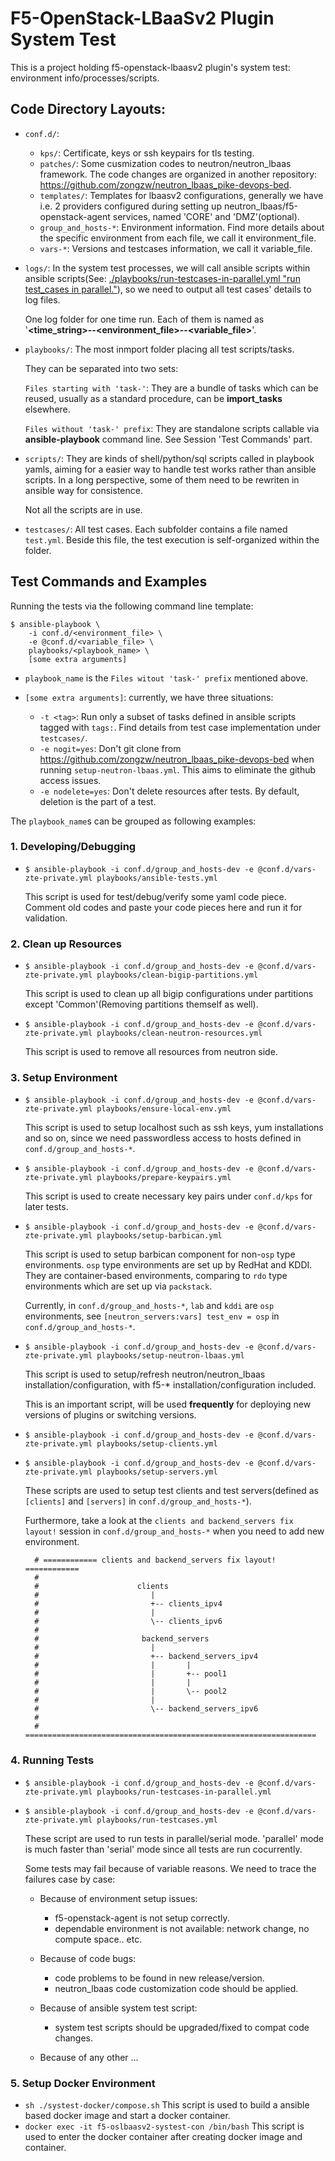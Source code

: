 # F5-OpenStack-LBaaSv2 Plugin System Test

This is a project holding f5-openstack-lbaasv2 plugin's system test: environment info/processes/scripts.

## Code Directory Layouts:

* `conf.d/`: 
  * `kps/`: Certificate, keys or ssh keypairs for tls testing.
  * `patches/`: Some cusmization codes to neutron/neutron_lbaas framework. The code changes are organized in another repository: https://github.com/zongzw/neutron_lbaas_pike-devops-bed.
  * `templates/`: Templates for lbaasv2 configurations, generally we have i.e. 2 providers configured during setting up neutron_lbaas/f5-openstack-agent services, named 'CORE' and 'DMZ'(optional).
  * `group_and_hosts-*`: Environment information. Find more details about the specific environment from each file, we call it environment_file.
  * `vars-*`: Versions and testcases information, we call it variable_file.
* `logs/`: In the system test processes, we will call ansible scripts within ansible scripts(See: [./playbooks/run-testcases-in-parallel.yml "run test_cases in parallel."](./playbooks/run-testcases-in-parallel.yml)), so we need to output all test cases' details to log files. 

  One log folder for one time run. Each of them is named as '**<time_string>--<environment_file>--<variable_file>**'.

* `playbooks/`: The most inmport folder placing all test scripts/tasks.

  They can be separated into two sets:

  `Files starting with 'task-'`: They are a bundle of tasks which can be reused, usually as a standard procedure, can be **import_tasks** elsewhere.

  `Files without 'task-' prefix`: They are standalone scripts callable via **ansible-playbook** command line. See Session 'Test Commands' part.

* `scripts/`: They are kinds of shell/python/sql scripts called in playbook yamls, aiming for a easier way to handle test works rather than ansible scripts. In a long perspective, some of them need to be rewriten in ansible way for consistence.

   Not all the scripts are in use.

* `testcases/`: All test cases. Each subfolder contains a file named `test.yml`. Beside this file, the test execution is self-organized within the folder.

## Test Commands and Examples

Running the tests via the following command line template:

```
$ ansible-playbook \
    -i conf.d/<environment_file> \
    -e @conf.d/<variable_file> \
    playbooks/<playbook_name> \
    [some extra arguments]
```

* `playbook_name` is the `Files witout 'task-' prefix` mentioned above.
* `[some extra arguments]`: currently, we have three situations:

  * `-t <tag>`: Run only a subset of tasks defined in ansible scripts tagged with `tags:`. Find details from test case implementation under `testcases/`.
  * `-e nogit=yes`: Don't git clone from https://github.com/zongzw/neutron_lbaas_pike-devops-bed when running `setup-neutron-lbaas.yml`. This aims to eliminate the github access issues. 
  * `-e nodelete=yes`: Don't delete resources after tests. By default, deletion is the part of a test.

The `playbook_name`s can be grouped as following examples:

### 1. Developing/Debugging

* `$ ansible-playbook -i conf.d/group_and_hosts-dev -e @conf.d/vars-zte-private.yml playbooks/ansible-tests.yml`

  This script is used for test/debug/verify some yaml code piece. Comment old codes and paste your code pieces here and run it for validation.

### 2. Clean up Resources

* `$ ansible-playbook -i conf.d/group_and_hosts-dev -e @conf.d/vars-zte-private.yml playbooks/clean-bigip-partitions.yml`

  This script is used to clean up all bigip configurations under partitions except 'Common'(Removing partitions themself as well).

* `$ ansible-playbook -i conf.d/group_and_hosts-dev -e @conf.d/vars-zte-private.yml playbooks/clean-neutron-resources.yml` 

  This script is used to remove all resources from neutron side.

### 3. Setup Environment

* `$ ansible-playbook -i conf.d/group_and_hosts-dev -e @conf.d/vars-zte-private.yml playbooks/ensure-local-env.yml` 

  This script is used to setup localhost such as ssh keys, yum installations and so on, since we need passwordless access to hosts defined in `conf.d/group_and_hosts-*`.

* `$ ansible-playbook -i conf.d/group_and_hosts-dev -e @conf.d/vars-zte-private.yml playbooks/prepare-keypairs.yml`

  This script is used to create necessary key pairs under `conf.d/kps` for later tests.

* `$ ansible-playbook -i conf.d/group_and_hosts-dev -e @conf.d/vars-zte-private.yml playbooks/setup-barbican.yml`

  This script is used to setup barbican component for non-`osp` type environments. `osp` type environments are set up by RedHat and KDDI. They are container-based environments, comparing to `rdo` type environments which are set up via `packstack`.

  Currently, in `conf.d/group_and_hosts-*`, `lab` and `kddi` are `osp` environments, see `[neutron_servers:vars] test_env = osp` in `conf.d/group_and_hosts-*`.

* `$ ansible-playbook -i conf.d/group_and_hosts-dev -e @conf.d/vars-zte-private.yml playbooks/setup-neutron-lbaas.yml`

  This script is used to setup/refresh neutron/neutron_lbaas installation/configuration, with f5-* installation/configuration included.

  This is an important script, will be used **frequently** for deploying new versions of plugins or switching versions.

* `$ ansible-playbook -i conf.d/group_and_hosts-dev -e @conf.d/vars-zte-private.yml playbooks/setup-clients.yml`

* `$ ansible-playbook -i conf.d/group_and_hosts-dev -e @conf.d/vars-zte-private.yml playbooks/setup-servers.yml`

  These scripts are used to setup test clients and test servers(defined as `[clients]` and `[servers]` in `conf.d/group_and_hosts-*`).

  Furthermore, take a look at the `clients and backend_servers fix layout!` session in `conf.d/group_and_hosts-*` when you need to add new environment.

  ```
    # ============ clients and backend_servers fix layout! ============
    #
    #                      clients
    #                         |
    #                         +-- clients_ipv4
    #                         |
    #                         \-- clients_ipv6
    #
    #                       backend_servers
    #                         |
    #                         +-- backend_servers_ipv4
    #                         |       |
    #                         |       +-- pool1
    #                         |       |
    #                         |       \-- pool2
    #                         |
    #                         \-- backend_servers_ipv6
    #
    # =================================================================
  ```

### 4. Running Tests

* `$ ansible-playbook -i conf.d/group_and_hosts-dev -e @conf.d/vars-zte-private.yml playbooks/run-testcases-in-parallel.yml`

* `$ ansible-playbook -i conf.d/group_and_hosts-dev -e @conf.d/vars-zte-private.yml playbooks/run-testcases.yml`

  These script are used to run tests in parallel/serial mode. 'parallel' mode is much faster than 'serial' mode since all tests are run cocurrently.

  Some tests may fail because of variable reasons. We need to trace the failures case by case:

  * Because of environment setup issues: 
    
    * f5-openstack-agent is not setup correctly.
    * dependable environment is not available: network change, no compute space.. etc.

  * Because of code bugs:
    
    * code problems to be found in new release/version.
    * neutron_lbaas code customization code should be applied.

  * Because of ansible system test script:

    * system test scripts should be upgraded/fixed to compat code changes.

  * Because of any other ...

### 5. Setup Docker Environment
* `sh ./systest-docker/compose.sh`
  This script is used to build a ansible based docker image and start a docker container.
* `docker exec -it f5-oslbaasv2-systest-con /bin/bash`
  This script is used to enter the docker container after creating docker image and container.
